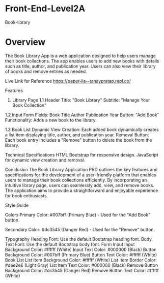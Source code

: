 # Front-End-Level2A
Book-library

# Overview
The Book Library App is a web application designed to help users manage their book collections. The app enables users to add new books with details such as title, author, and publication year. Users can also view their library of books and remove entries as needed.

Live Link for Reference
https://paper-iia--tanaypratap.repl.co/ 

Features
1. Library Page
1.1 Header
Title: "Book Library"
Subtitle: "Manage Your Book Collection"

1.2 Input Form
Fields:
Book Title
Author
Publication Year
Button: "Add Book"
Functionality: Adds a new book to the library.

1.3 Book List
Dynamic View Creation: Each added book dynamically creates a list item displaying title, author, and publication year.
Removal Button: Each book entry includes a "Remove" button to delete the book from the library.

Technical Specifications
HTML
Bootstrap for responsive design.
JavaScript for dynamic view creation and removal.

Conclusion
The Book Library Application PRD outlines the key features and specifications for the development of a user-friendly platform that enables users
 to manage their book collections efficiently. By incorporating an intuitive library page, users can seamlessly add, view, and remove books.
 The application aims to provide a straightforward and enjoyable experience for book enthusiasts.

Style Guide

Colors
Primary Color: #007bff (Primary Blue) - Used for the "Add Book" button.

Secondary Color: #dc3545 (Danger Red) - Used for the "Remove" button.

Typography
Heading Font: Use the default Bootstrap heading font.
Body Text Font: Use the default Bootstrap body font.
Form Input
Input Background Color: #ffffff (White)
Input Text Color: #000000 (Black)
Button Background Color: #007bff (Primary Blue)
Button Text Color: #ffffff (White)
Book List
List Item Background Color: #ffffff (White)
List Item Border Color: #dee2e6 (Light Gray)
List Item Text Color: #000000 (Black)
Remove Button Background Color: #dc3545 (Danger Red)
Remove Button Text Color: #ffffff (White)

